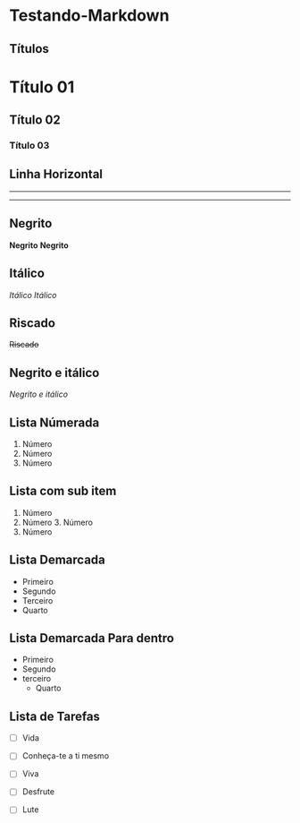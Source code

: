 # Testando-Markdown
 ## Títulos
 
 # Título 01
 ## Título 02
 ### Título 03

## Linha Horizontal

---
***

## Negrito

**Negrito**
__Negrito__

## Itálico

*Itálico*
_Itálico_

## Riscado

~~Riscado~~

## Negrito e itálico
_*Negrito e itálico*_

## Lista Númerada

1. Número
2. Número
3. Número

## Lista com sub item

1. Número
2. Número
   3. Número
4. Número 

## Lista Demarcada

* Primeiro
* Segundo
* Terceiro
* Quarto

## Lista Demarcada Para dentro

* Primeiro
* Segundo
* terceiro
  * Quarto

## Lista de Tarefas

- [ ] Vida
- [ ] Conheça-te a ti mesmo
- [ ] Viva
- [ ] Desfrute
- [ ] Lute
  
